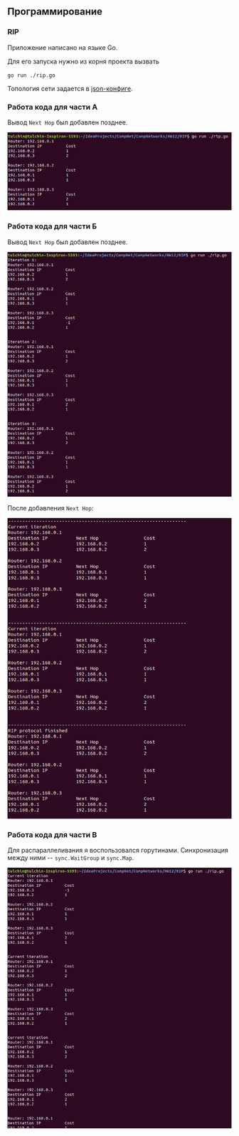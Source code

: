 ## Программирование

### RIP

Приложение написано на языке Go.

Для его запуска нужно из корня проекта вызвать

```angular2html
go run ./rip.go
```

Топология сети задается в [json-конфиге](as.json).

### Работа кода для части А

Вывод ```Next Hop``` был добавлен позднее.

![image](../pictures/rip1.png)

### Работа кода для части Б

Вывод ```Next Hop``` был добавлен позднее.

![image](../pictures/rip2.png)

После добавления ```Next Hop```:

![image](../pictures/rip4.png)

### Работа кода для части В

Для распараллеливания я воспользовался горутинами. Синхронизация между ними -- ```sync.WaitGroup``` и ```sync.Map```.

![image](../pictures/rip3.png)